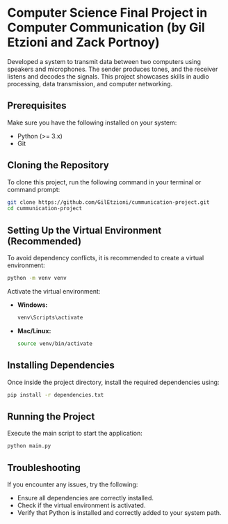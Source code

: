 # Computer Science Final Project in Computer Communication (by Gil Etzioni and Zack Portnoy)

Developed a system to transmit data between two computers using speakers and microphones. The sender produces tones, and the receiver listens and decodes the signals. This project showcases skills in audio processing, data transmission, and computer networking.

## Prerequisites

Make sure you have the following installed on your system:

- Python (>= 3.x)
- Git

## Cloning the Repository

To clone this project, run the following command in your terminal or command prompt:

```sh
git clone https://github.com/GilEtzioni/cummunication-project.git
cd cummunication-project
```

## Setting Up the Virtual Environment (Recommended)

To avoid dependency conflicts, it is recommended to create a virtual environment:

```sh
python -m venv venv
```

Activate the virtual environment:

- **Windows:**
  ```sh
  venv\Scripts\activate
  ```
- **Mac/Linux:**
  ```sh
  source venv/bin/activate
  ```

## Installing Dependencies

Once inside the project directory, install the required dependencies using:

```sh
pip install -r dependencies.txt
```

## Running the Project

Execute the main script to start the application:

```sh
python main.py
```

## Troubleshooting

If you encounter any issues, try the following:

- Ensure all dependencies are correctly installed.
- Check if the virtual environment is activated.
- Verify that Python is installed and correctly added to your system path.